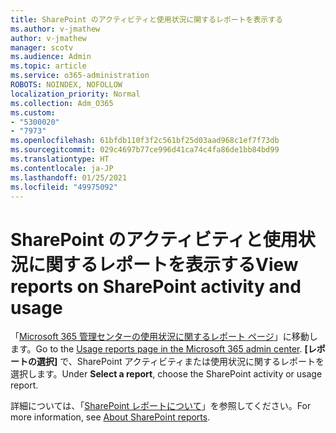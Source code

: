 ```yaml
---
title: SharePoint のアクティビティと使用状況に関するレポートを表示する
ms.author: v-jmathew
author: v-jmathew
manager: scotv
ms.audience: Admin
ms.topic: article
ms.service: o365-administration
ROBOTS: NOINDEX, NOFOLLOW
localization_priority: Normal
ms.collection: Adm_O365
ms.custom:
- "5300020"
- "7973"
ms.openlocfilehash: 61bfdb110f3f2c561bf25d03aad968c1ef7f73db
ms.sourcegitcommit: 029c4697b77ce996d41ca74c4fa86de1bb84bd99
ms.translationtype: HT
ms.contentlocale: ja-JP
ms.lasthandoff: 01/25/2021
ms.locfileid: "49975092"
---
```

# <a name="view-reports-on-sharepoint-activity-and-usage"></a><span data-ttu-id="6bc0e-102">SharePoint のアクティビティと使用状況に関するレポートを表示する</span><span class="sxs-lookup"><span data-stu-id="6bc0e-102">View reports on SharePoint activity and usage</span></span>

<span data-ttu-id="6bc0e-103">「[Microsoft 365 管理センターの使用状況に関するレポート ページ](https://admin.microsoft.com/AdminPortal/Home)」に移動します。</span><span class="sxs-lookup"><span data-stu-id="6bc0e-103">Go to the [Usage reports page in the Microsoft 365 admin center](https://admin.microsoft.com/AdminPortal/Home).</span></span> <span data-ttu-id="6bc0e-104">**[レポートの選択]** で、SharePoint アクティビティまたは使用状況に関するレポートを選択します。</span><span class="sxs-lookup"><span data-stu-id="6bc0e-104">Under **Select a report**, choose the SharePoint activity or usage report.</span></span>

<span data-ttu-id="6bc0e-105">詳細については、「[SharePoint レポートについて](https://go.microsoft.com/fwlink/?linkid=875240)」を参照してください。</span><span class="sxs-lookup"><span data-stu-id="6bc0e-105">For more information, see [About SharePoint reports](https://go.microsoft.com/fwlink/?linkid=875240).</span></span>
